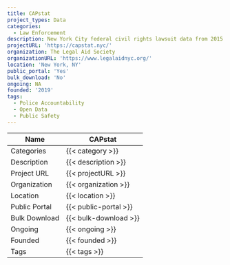 ```yaml
---
title: CAPstat
project_types: Data
categories:
  - Law Enforcement
description: New York City federal civil rights lawsuit data from 2015 to June 2018.
projectURL: 'https://capstat.nyc/'
organization: The Legal Aid Society
organizationURL: 'https://www.legalaidnyc.org/'
location: 'New York, NY'
public_portal: 'Yes'
bulk_download: 'No'
ongoing: NA
founded: '2019'
tags:
  - Police Accountability
  - Open Data
  - Public Safety
---
```

Name                    |  CAPstat   
------------------------|----
Categories              | {{< category >}} 
Description             | {{< description >}} 
Project URL             | {{< projectURL >}} 
Organization            | {{< organization >}} 
Location                | {{< location >}} 
Public Portal           | {{< public-portal >}} 
Bulk Download           | {{< bulk-download >}} 
Ongoing                 | {{< ongoing >}} 
Founded                 | {{< founded >}} 
Tags                    | {{< tags >}} 
